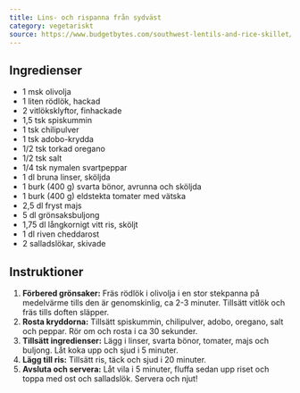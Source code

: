 ```yaml
---
title: Lins- och rispanna från sydväst
category: vegetariskt
source: https://www.budgetbytes.com/southwest-lentils-and-rice-skillet/
---
```


## Ingredienser

- 1 msk olivolja
- 1 liten rödlök, hackad
- 2 vitlöksklyftor, finhackade
- 1,5 tsk spiskummin
- 1 tsk chilipulver
- 1 tsk adobo-krydda
- 1/2 tsk torkad oregano
- 1/2 tsk salt
- 1/4 tsk nymalen svartpeppar
- 1 dl bruna linser, sköljda
- 1 burk (400 g) svarta bönor, avrunna och sköljda
- 1 burk (400 g) eldstekta tomater med vätska
- 2,5 dl fryst majs
- 5 dl grönsaksbuljong
- 1,75 dl långkornigt vitt ris, sköljt
- 1 dl riven cheddarost
- 2 salladslökar, skivade

## Instruktioner

1. **Förbered grönsaker:** Fräs rödlök i olivolja i en stor stekpanna på medelvärme tills den är genomskinlig, ca 2-3 minuter. Tillsätt vitlök och fräs tills doften släpper.
2. **Rosta kryddorna:** Tillsätt spiskummin, chilipulver, adobo, oregano, salt och peppar. Rör om och rosta i ca 30 sekunder.
3. **Tillsätt ingredienser:** Lägg i linser, svarta bönor, tomater, majs och buljong. Låt koka upp och sjud i 5 minuter.
4. **Lägg till ris:** Tillsätt ris, täck och sjud i 20 minuter.
5. **Avsluta och servera:** Låt vila i 5 minuter, fluffa sedan upp riset och toppa med ost och salladslök. Servera och njut!
